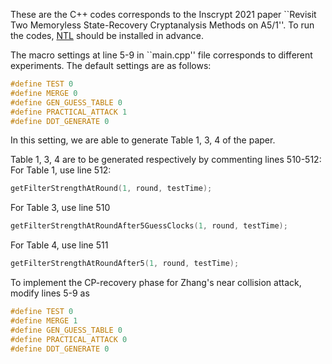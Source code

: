 These are the C++ codes corresponds to the Inscrypt 2021 paper ``Revisit Two Memoryless State-Recovery Cryptanalysis Methods on A5/1''.
To run the codes, [NTL](https://libntl.org/) should be installed in advance. 

The macro settings at line 5-9 in ``main.cpp'' file corresponds to different 
experiments. The default settings are as follows: 
```cpp
#define TEST 0
#define MERGE 0
#define GEN_GUESS_TABLE 0
#define PRACTICAL_ATTACK 1
#define DDT_GENERATE 0
```
In this setting, we are able to generate Table 1, 3, 4 of the paper. 

Table 1, 3, 4 are to be generated respectively by commenting lines 510-512:
For Table 1, use line 512:
```cpp
getFilterStrengthAtRound(1, round, testTime);
```
For Table 3, use line 510
```cpp
getFilterStrengthAtRoundAfter5GuessClocks(1, round, testTime);
```
For Table 4, use line 511
```cpp
getFilterStrengthAtRoundAfter5(1, round, testTime);
```

To implement the CP-recovery phase for Zhang's near collision attack, modify lines 5-9 as
```cpp
#define TEST 0
#define MERGE 1
#define GEN_GUESS_TABLE 0
#define PRACTICAL_ATTACK 0
#define DDT_GENERATE 0
```